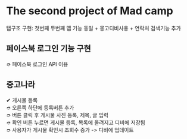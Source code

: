 # The second project of Mad camp
탭구조 구현: 첫번째 두번째 맵 기능 동일 + 몽고디비사용 + 연락처 검색기능 추가

## 페이스북 로그인 기능 구현
  &#10158; 페이스북 로그인 API 이용
  
  
## 중고나라

&#10004; 게시물 등록<br>
  &#10158; 오른쪽 하단에 등록버튼 추가 <br>
  &#10158; 버튼 클릭 후 게시물 사진 등록, 제목, 글 입력 <br>
  &#10158; 확인 버튼 누르면 게시물 등록, 목록에 올려지고 디비에 저장됨 <br>
  &#10158; 사용자가 게시물 확인시 조회수 증가 -> 디비에 업데이트
